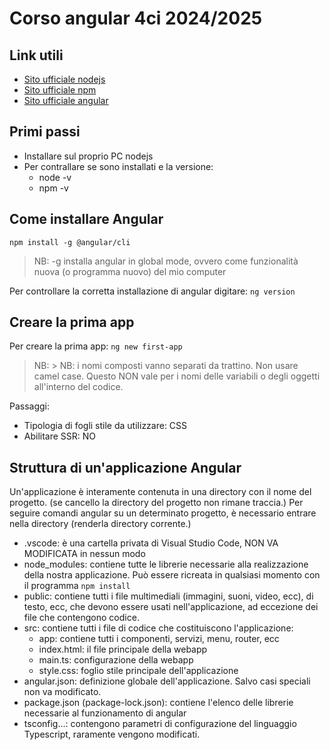 # Corso angular 4ci 2024/2025

## Link utili

- [Sito ufficiale nodejs](https://nodejs.org/en)
- [Sito ufficiale npm](https://www.npmjs.com/)
- [Sito ufficiale angular](https://angular.dev/)

## Primi passi
- Installare sul proprio PC nodejs
- Per contrallare se sono installati e la versione:
  - node -v
  - npm -v

## Come installare Angular
```npm install -g @angular/cli```  
> NB: -g installa angular in global mode, ovvero come funzionalità nuova (o programma nuovo) del mio computer  

Per controllare la corretta installazione di angular digitare: ```ng version```

## Creare la prima app
Per creare la prima app: ```ng new first-app```  
> NB: > NB: i nomi composti vanno separati da trattino. Non usare camel case. Questo NON vale per i nomi delle variabili o degli oggetti all'interno del codice.

Passaggi:
- Tipologia di fogli stile da utilizzare: CSS
- Abilitare SSR: NO

## Struttura di un'applicazione Angular
Un'applicazione è interamente contenuta in una directory con il nome del progetto. (se cancello la directory del progetto non rimane traccia.)
Per seguire comandi angular su un determinato progetto, è necessario entrare nella directory (renderla directory corrente.)

- .vscode: è una cartella privata di Visual Studio Code, NON VA MODIFICATA in nessun modo
- node_modules: contiene tutte le librerie necessarie alla realizzazione della nostra applicazione. Può essere ricreata in qualsiasi momento con il programma ```npm install```
- public: contiene tutti i file multimediali (immagini, suoni, video, ecc), di testo, ecc, che devono essere usati nell'applicazione, ad eccezione dei file che contengono codice.
- src: contiene tutti i file di codice che costituiscono l'applicazione:  
  - app: contiene tutti i componenti, servizi, menu, router, ecc
  - index.html: il file principale della webapp
  - main.ts: configurazione della webapp 
  - style.css: foglio stile principale dell'applicazione
- angular.json: definizione globale dell'applicazione. Salvo casi speciali non va modificato.
- package.json (package-lock.json): contiene l'elenco delle librerie necessarie al funzionamento di angular
- tsconfig...: contengono parametri di configurazione del linguaggio Typescript, raramente vengono modificati.


